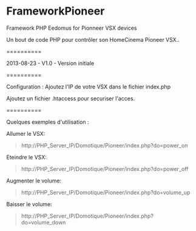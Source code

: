 FrameworkPioneer
================


Framework PHP Eedomus for Pionneer VSX devices

Un bout de code PHP pour contrôler son HomeCinema Pioneer VSX..


==========


2013-08-23 - V1.0 - Version initiale


==========

Configuration :
Ajoutez l'IP de votre VSX dans le fichier index.php

Ajoutez un fichier .htaccess pour securiser l'acces.

==========


Quelques exemples d'utilisation :

Allumer le VSX:
> http://PHP_Server_IP/Domotique/Pioneer/index.php?do=power_on

Eteindre le VSX: 
> http://PHP_Server_IP/Domotique/Pioneer/index.php?do=power_off

Augmenter le volume:
> http://PHP_Server_IP/Domotique/Pioneer/index.php?do=volume_up

Baisser le volume:
> http://PHP_Server_IP/Domotique/Pioneer/index.php?do=volume_down
